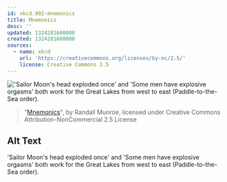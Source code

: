 ```yaml
---
id: xkcd.992-mnemonics
title: Mnemonics
desc: ''
updated: 1324281600000
created: 1324281600000
sources:
  - name: xkcd
    url: 'https://creativecommons.org/licenses/by-nc/2.5/'
    license: Creative Commons 2.5
---
```

!['Sailor Moon's head exploded once' and 'Some men have explosive orgasms' both work for the Great Lakes from west to east (Paddle-to-the-Sea order).](https://imgs.xkcd.com/comics/mnemonics.png)
> "[Mnemonics](https://xkcd.com/992/)", by Randall Munroe, licensed under Creative Commons Attribution-NonCommercial 2.5 License

## Alt Text
'Sailor Moon's head exploded once' and 'Some men have explosive orgasms' both work for the Great Lakes from west to east (Paddle-to-the-Sea order).
